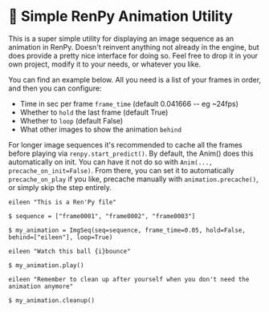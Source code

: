 # 🐎 Simple RenPy Animation Utility

This is a super simple utility for displaying an image sequence as an animation in RenPy. Doesn't reinvent anything not already in the engine, but does provide a pretty nice interface for doing so. Feel free to drop it in your own project, modify it to your needs, or whatever you like.

You can find an example below. All you need is a list of your frames in order, and then you can configure:

- Time in sec per frame `frame_time` (default 0.041666 -- eg ~24fps)
- Whether to `hold` the last frame (default True)
- Whether to `loop` (default False)
- What other images to show the animation `behind`

For longer image sequences it's recommended to cache all the frames before playing via `renpy.start_predict()`. By default, the Anim() does this automatically on init. You can have it not do so with `Anim(..., precache_on_init=False)`. From there, you can set it to automatically `precache_on_play` if you like, precache manually with `animation.precache()`, or simply skip the step entirely.


```rpy
eileen "This is a Ren'Py file"

$ sequence = ["frame0001", "frame0002", "frame0003"]

$ my_animation = ImgSeq(seq=sequence, frame_time=0.05, hold=False, behind=["eileen"], loop=True)

eileen "Watch this ball {i}bounce"

$ my_animation.play()

eileen "Remember to clean up after yourself when you don't need the animation anymore"

$ my_animation.cleanup()
```
